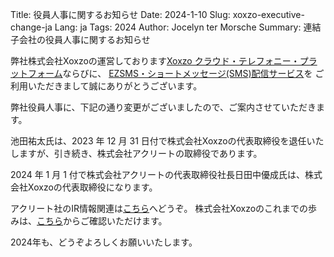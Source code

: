 Title: 役員人事に関するお知らせ 
Date: 2024-1-10
Slug: xoxzo-executive-change-ja
Lang: ja
Tags: 2024
Author: Jocelyn ter Morsche
Summary: 連結子会社の役員人事に関するお知らせ

弊社株式会社Xoxzoの運営しております[Xoxzo クラウド・テレフォニー・プラットフォーム](https://www.xoxzo.com/ja/)ならびに、 [EZSMS・ショートメッセージ(SMS)配信サービス](https://www.ezsms.biz/ja/)を ご利用いただきまして誠にありがとうございます。

弊社役員人事に、下記の通り変更がございましたので、ご案内させていただきます。

池田祐太氏は、2023 年 12 月 31 日付で株式会社Xoxzoの代表取締役を退任いたしますが、引き続き、株式会社アクリートの取締役であります。

2024 年 1 月 1 付で株式会社アクリートの代表取締役社長日田中優成氏は、株式会社Xoxzoの代表取締役になります。

アクリート社のIR情報関連は[こちら](https://www.accrete-inc.com/company/ir/)へどうぞ。
株式会社Xoxzoのこれまでの歩みは、[こちら](https://info.xoxzo.com/ja/)からご確認いただけます。

2024年も、どうぞよろしくお願いいたします。
